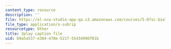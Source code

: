 ```yaml
---
content_type: resource
description: ''
file: https://ol-ocw-studio-app-qa.s3.amazonaws.com/courses/5-07sc-biological-chemistry-i-fall-2013/b9a5a537e384478e521f55434996f01b_bmnKAp3EZ5o.srt
file_type: application/x-subrip
resourcetype: Other
title: 3play caption file
uid: b9a5a537-e384-478e-521f-55434996f01b
---
```

